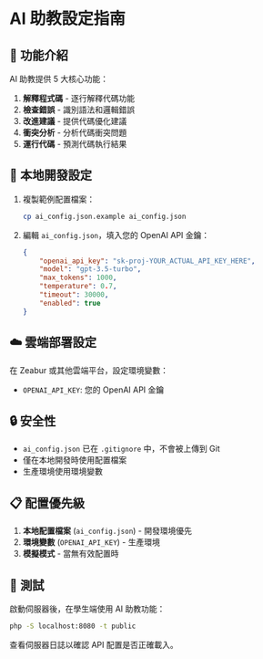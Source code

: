 # AI 助教設定指南

## 🚀 功能介紹

AI 助教提供 5 大核心功能：
1. **解釋程式碼** - 逐行解釋代碼功能
2. **檢查錯誤** - 識別語法和邏輯錯誤
3. **改進建議** - 提供代碼優化建議
4. **衝突分析** - 分析代碼衝突問題
5. **運行代碼** - 預測代碼執行結果

## 🔧 本地開發設定

1. 複製範例配置檔案：
   ```bash
   cp ai_config.json.example ai_config.json
   ```

2. 編輯 `ai_config.json`，填入您的 OpenAI API 金鑰：
   ```json
   {
       "openai_api_key": "sk-proj-YOUR_ACTUAL_API_KEY_HERE",
       "model": "gpt-3.5-turbo",
       "max_tokens": 1000,
       "temperature": 0.7,
       "timeout": 30000,
       "enabled": true
   }
   ```

## ☁️ 雲端部署設定

在 Zeabur 或其他雲端平台，設定環境變數：
- `OPENAI_API_KEY`: 您的 OpenAI API 金鑰

## 🔒 安全性

- `ai_config.json` 已在 `.gitignore` 中，不會被上傳到 Git
- 僅在本地開發時使用配置檔案
- 生產環境使用環境變數

## 📋 配置優先級

1. **本地配置檔案** (`ai_config.json`) - 開發環境優先
2. **環境變數** (`OPENAI_API_KEY`) - 生產環境
3. **模擬模式** - 當無有效配置時

## 🧪 測試

啟動伺服器後，在學生端使用 AI 助教功能：
```bash
php -S localhost:8080 -t public
```

查看伺服器日誌以確認 API 配置是否正確載入。 
